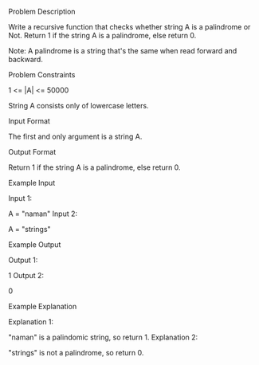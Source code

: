 Problem Description

Write a recursive function that checks whether string A is a palindrome or Not.
Return 1 if the string A is a palindrome, else return 0.

Note: A palindrome is a string that's the same when read forward and backward.






Problem Constraints

1 <= |A| <= 50000




String A consists only of lowercase letters.






Input Format

The first and only argument is a string A.



Output Format

Return 1 if the string A is a palindrome, else return 0.



Example Input

Input 1:

 A = "naman"
Input 2:

 A = "strings"


Example Output

Output 1:

 1
Output 2:

 0


Example Explanation

Explanation 1:

 "naman" is a palindomic string, so return 1.
Explanation 2:

 "strings" is not a palindrome, so return 0.

